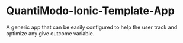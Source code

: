 # QuantiModo-Ionic-Template-App
A generic app that can be easily configured to help the user track and optimize any give outcome variable.
